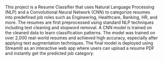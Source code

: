 This project is a Resume Classifier that uses Natural Language Processing (NLP) and a Convolutional Neural Network (CNN) to categorize resumes into predefined job roles such as Engineering, Healthcare, Banking, HR, and more. The resumes are first preprocessed using standard NLP techniques including text cleaning and stopword removal. A CNN model is trained on the cleaned data to learn classification patterns. The model was trained on over 2,000 real-world resumes and achieved high accuracy, especially after applying text augmentation techniques. The final model is deployed using Streamlit as an interactive web app where users can upload a resume PDF and instantly get the predicted job category.
